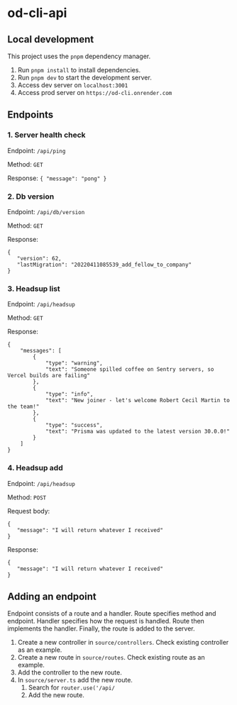 # od-cli-api
## Local development
This project uses the `pnpm` dependency manager.
1. Run `pnpm install` to install dependencies.
2. Run `pnpm dev` to start the development server.
3. Access dev server on `localhost:3001`
4. Access prod server on `https://od-cli.onrender.com`

## Endpoints
### 1. Server health check
Endpoint: `/api/ping`

Method: `GET`

Response: `{
"message": "pong"
}`

### 2. Db version
Endpoint: `/api/db/version`

Method: `GET`

Response:
```
{
   "version": 62,
   "lastMigration": "20220411085539_add_fellow_to_company"
}
```

### 3. Headsup list

Endpoint: `/api/headsup`

Method: `GET`

Response:
```
{
    "messages": [
        {
            "type": "warning",
            "text": "Someone spilled coffee on Sentry servers, so Vercel builds are failing"
        },
        {
            "type": "info",
            "text": "New joiner - let's welcome Robert Cecil Martin to the team!"
        },
        {
            "type": "success",
            "text": "Prisma was updated to the latest version 30.0.0!"
        }
    ]
}
```

### 4. Headsup add

Endpoint: `/api/headsup`

Method: `POST`

Request body:
```
{
   "message": "I will return whatever I received"
}
```

Response:
```
{
   "message": "I will return whatever I received"
}
```

## Adding an endpoint
Endpoint consists of a route and a handler.
Route specifies method and endpoint. Handler
specifies how the request is handled. Route
then implements the handler. Finally, the route
is added to the server.

1. Create a new controller in `source/controllers`. Check existing controller as an example.
2. Create a new route in `source/routes`. Check existing route as an example.
3. Add the controller to the new route.
4. In `source/server.ts` add the new route.
   1. Search for `router.use('/api/`
   2. Add the new route.
